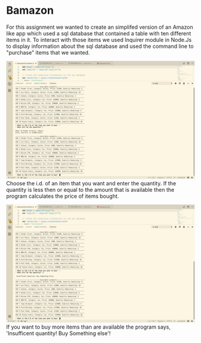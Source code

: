 # Bamazon


For this assignment we wanted to create an simplifed version of an Amazon like app which used a sql database that contained a table with ten different items in it. To interact with those items we used Inquirer module in Node.Js to display information about the sql database and used the command line to "purchase" items that we wanted.  




![alt text](/Images/Image1.png)
Choose the i.d. of an item that you want and enter the quantity. If the quantity is less then or equal to the amount that is available then the program calculates the price of items bought. 




![alt text](/Images/Image2.png)
If you want to buy more items than are available the program says, 'Insufficent quantity! Buy Something else'!



